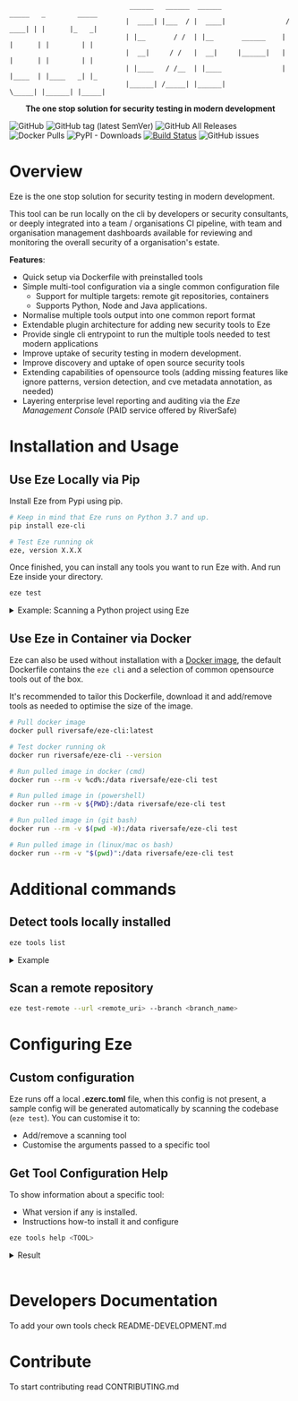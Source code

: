 ```
                              ______   ______  ______                 _____   _        _____ 
                             |  ____| |___  / |  ____|               / ____| | |      |_   _|
                             | |__       / /  | |__       ______    | |      | |        | |  
                             |  __|     / /   |  __|     |______|   | |      | |        | |  
                             | |____   / /__  | |____               | |____  | |____   _| |_ 
                             |______| /_____| |______|               \_____| |______| |_____|
```
<p align="center"><strong>The one stop solution for security testing in modern development</strong></p>

![GitHub](https://img.shields.io/github/license/riversafeuk/eze-cli?color=03ac13)
![GitHub tag (latest SemVer)](https://img.shields.io/github/v/tag/riversafeuk/eze-cli?label=release&logo=github)
![GitHub All Releases](https://img.shields.io/github/downloads/RiverSafeUK/eze-cli/total?logo=github)
![Docker Pulls](https://img.shields.io/docker/pulls/riversafe/eze-cli?logo=docker)
![PyPI - Downloads](https://img.shields.io/pypi/dm/eze-cli?logo=pypi)
[![Build Status](https://dev.azure.com/riversafe/DevSecOps/_apis/build/status/RiverSafeUK.eze-cli?branchName=develop)](https://dev.azure.com/riversafe/DevSecOps/_build/latest?definitionId=14&branchName=develop)
![GitHub issues](https://img.shields.io/github/issues/riversafeUK/eze-cli?style=flat-square)


# Overview

Eze is the one stop solution for security testing in modern development.

This tool can be run locally on the cli by developers or security consultants, or deeply integrated into a team / organisations CI pipeline, with team and organisation management dashboards available for reviewing and monitoring the overall security of a organisation's estate.

**Features**:
- Quick setup via Dockerfile with preinstalled tools
- Simple multi-tool configuration via a single common configuration file
  - Support for multiple targets: remote git repositories, containers
  - Supports Python, Node and Java applications.
- Normalise multiple tools output into one common report format
- Extendable plugin architecture for adding new security tools to Eze
- Provide single cli entrypoint to run the multiple tools needed to test modern applications
- Improve uptake of security testing in modern development.
- Improve discovery and uptake of open source security tools
- Extending capabilities of opensource tools
  (adding missing features like ignore patterns, version detection, and cve metadata annotation, as needed)
- Layering enterprise level reporting and auditing via the _Eze Management Console_ (PAID service offered by RiverSafe)


# Installation and Usage
## Use Eze Locally via Pip
Install Eze from Pypi using pip. 

```bash
# Keep in mind that Eze runs on Python 3.7 and up.
pip install eze-cli

# Test Eze running ok
eze, version X.X.X
```
Once finished, you can install any tools you want to run Eze with. And  run Eze inside your directory.
```bash
eze test
```

<details>
<summary>Example: Scanning a Python project using  Eze</summary>

```py
# Install 3 tools and run Eze
pip install piprot
pip install bandit
pip install safety
eze test
```
</details>


## Use Eze in Container via Docker
Eze can also be used without installation with a [Docker image](https://hub.docker.com/r/riversafe/eze-cli), the default Dockerfile contains the `eze cli` and a selection of common opensource tools out of the box.

It's recommended to tailor this Dockerfile, download it and add/remove tools as needed to optimise the size of the image.


```bash
# Pull docker image
docker pull riversafe/eze-cli:latest

# Test docker running ok
docker run riversafe/eze-cli --version

# Run pulled image in docker (cmd)
docker run --rm -v %cd%:/data riversafe/eze-cli test

# Run pulled image in (powershell)
docker run --rm -v ${PWD}:/data riversafe/eze-cli test

# Run pulled image in (git bash)
docker run --rm -v $(pwd -W):/data riversafe/eze-cli test

# Run pulled image in (linux/mac os bash)
docker run --rm -v "$(pwd)":/data riversafe/eze-cli test
```

# Additional commands

## Detect tools locally installed

```bash
eze tools list
```

<details>
<summary>Example</summary>

```
$ eze tools list
Available Tools are:
=======================
raw                   0.6.1             input for saved eze json reports
trufflehog            2.0.5             opensource secret scanner
semgrep               0.53.0            opensource multi language SAST scanner
...
```
</details>


## Scan a remote repository

```bash
eze test-remote --url <remote_uri> --branch <branch_name>
```

# Configuring Eze

## Custom configuration
Eze runs off a local **.ezerc.toml** file, when this config is not present, a sample config will be generated automatically by scanning the codebase (`eze test`). You can customise it to:

- Add/remove a scanning tool
- Customise the arguments passed to a specific tool

## Get Tool Configuration Help

To show information about a specific tool:
- What version if any is installed.
- Instructions how-to install it and configure

```bash
eze tools help <TOOL>
```
<details>
<summary>Result</summary>

```bash
$ eze tools help semgrep

Tool 'semgrep' Help
opensource multi language SAST scanner
=================================
Version: 0.52.0 Installed

Tool Configuration Instructions:
=================================
Configuration Format for SemGrep

[semgrep]
...
```
</details>
</br>


# Developers Documentation

To add your own tools check README-DEVELOPMENT.md

# Contribute

To start contributing read CONTRIBUTING.md

[release]: https://github.com/RiverSafeUK/eze-cli/releases
[release-img]: https://img.shields.io/github/release/RiverSafeUK/eze-cli.svg?logo=github
